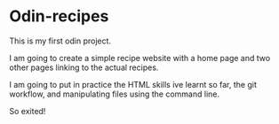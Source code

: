 # Odin-recipes

This is my first odin project.

I am going to create a simple recipe website with a home page and two other
pages linking to the actual recipes.

I am going to put in practice the HTML skills ive learnt so far,
the git workflow, and manipulating files using the command line.

So exited!